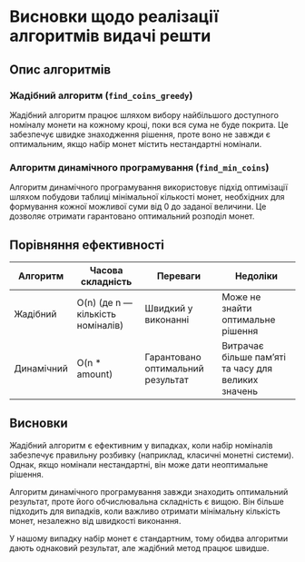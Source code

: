 # Висновки щодо реалізації алгоритмів видачі решти

## Опис алгоритмів

### Жадібний алгоритм (`find_coins_greedy`)
Жадібний алгоритм працює шляхом вибору найбільшого доступного номіналу монети на кожному кроці, поки вся сума не буде покрита. Це забезпечує швидке знаходження рішення, проте воно не завжди є оптимальним, якщо набір монет містить нестандартні номінали.

### Алгоритм динамічного програмування (`find_min_coins`)
Алгоритм динамічного програмування використовує підхід оптимізації шляхом побудови таблиці мінімальної кількості монет, необхідних для формування кожної можливої суми від 0 до заданої величини. Це дозволяє отримати гарантовано оптимальний розподіл монет.

## Порівняння ефективності

| Алгоритм | Часова складність | Переваги | Недоліки |
|----------|------------------|----------|----------|
| Жадібний | O(n) (де n — кількість номіналів) | Швидкий у виконанні | Може не знайти оптимальне рішення |
| Динамічний | O(n * amount) | Гарантовано оптимальний результат | Витрачає більше пам’яті та часу для великих значень |

## Висновки
Жадібний алгоритм є ефективним у випадках, коли набір номіналів забезпечує правильну розбивку (наприклад, класичні монетні системи). Однак, якщо номінали нестандартні, він може дати неоптимальне рішення.

Алгоритм динамічного програмування завжди знаходить оптимальний результат, проте його обчислювальна складність є вищою. Він більше підходить для випадків, коли важливо отримати мінімальну кількість монет, незалежно від швидкості виконання.

У нашому випадку набір монет є стандартним, тому обидва алгоритми дають однаковий результат, але жадібний метод працює швидше.

